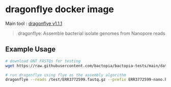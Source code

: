 # dragonflye docker image

Main tool : [dragonflye v1.1.1](https://github.com/rpetit3/dragonflye)

> dragonflye: Assemble bacterial isolate genomes from Nanopore reads

## Example Usage

```bash
# download ONT FASTQs for testing
wget https://raw.githubusercontent.com/bactopia/bactopia-tests/main/data/species/portiera/nanopore/ERR3772599.fastq.gz

# run dragonflye using flye as the assembly algorithm
dragonflye --reads /test/ERR3772599.fastq.gz --prefix ERR3772599-nano.hq --cpus 0 --nopolish --outdir flyehq --gsize 300000 --assembler flye --nanohq
```
